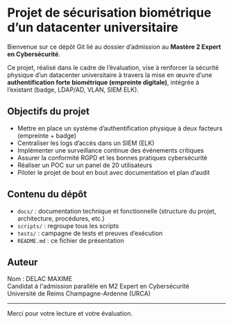# Projet de sécurisation biométrique d’un datacenter universitaire

Bienvenue sur ce dépôt Git lié au dossier d’admission au **Mastère 2 Expert en Cybersécurité**.

Ce projet, réalisé dans le cadre de l’évaluation, vise à renforcer la sécurité physique d’un datacenter universitaire à travers la mise en œuvre d’une **authentification forte biométrique (empreinte digitale)**, intégrée à l’existant (badge, LDAP/AD, VLAN, SIEM ELK).

## Objectifs du projet

- Mettre en place un système d’authentification physique à deux facteurs (empreinte + badge)
- Centraliser les logs d’accès dans un SIEM (ELK)
- Implémenter une surveillance continue des événements critiques
- Assurer la conformité RGPD et les bonnes pratiques cybersécurité
- Réaliser un POC sur un panel de 20 utilisateurs
- Piloter le projet de bout en bout avec documentation et plan d’audit

## Contenu du dépôt

- `docs/` : documentation technique et fonctionnelle (structure du projet, architecture, procédures, etc.)
- `scripts/` : regroupe tous les scripts  
- `tests/` : campagne de tests et preuves d’exécution
- `README.md` : ce fichier de présentation

## Auteur

Nom : DELAC MAXIME  
Candidat à l'admission parallèle en M2 Expert en Cybersécurité  
Université de Reims Champagne-Ardenne (URCA)

---

Merci pour votre lecture et votre évaluation.

